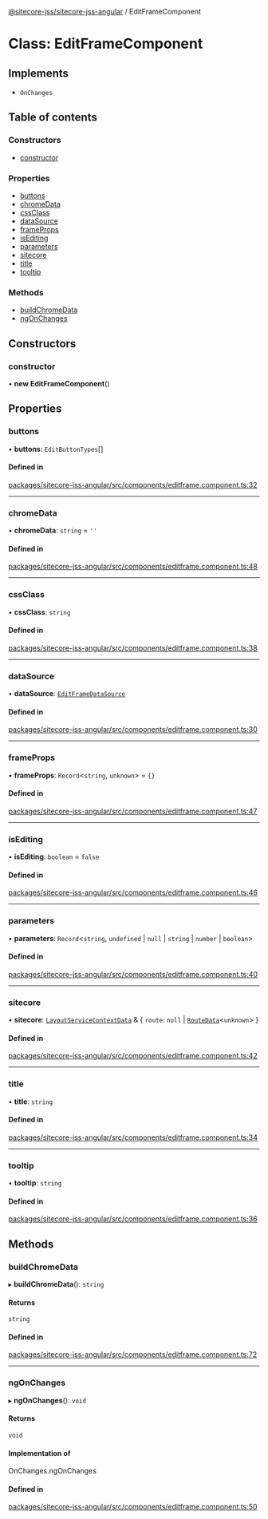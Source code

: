 [@sitecore-jss/sitecore-jss-angular](../README.md) / EditFrameComponent

# Class: EditFrameComponent

## Implements

- `OnChanges`

## Table of contents

### Constructors

- [constructor](EditFrameComponent.md#constructor)

### Properties

- [buttons](EditFrameComponent.md#buttons)
- [chromeData](EditFrameComponent.md#chromedata)
- [cssClass](EditFrameComponent.md#cssclass)
- [dataSource](EditFrameComponent.md#datasource)
- [frameProps](EditFrameComponent.md#frameprops)
- [isEditing](EditFrameComponent.md#isediting)
- [parameters](EditFrameComponent.md#parameters)
- [sitecore](EditFrameComponent.md#sitecore)
- [title](EditFrameComponent.md#title)
- [tooltip](EditFrameComponent.md#tooltip)

### Methods

- [buildChromeData](EditFrameComponent.md#buildchromedata)
- [ngOnChanges](EditFrameComponent.md#ngonchanges)

## Constructors

### constructor

• **new EditFrameComponent**()

## Properties

### buttons

• **buttons**: `EditButtonTypes`[]

#### Defined in

[packages/sitecore-jss-angular/src/components/editframe.component.ts:32](https://github.com/Sitecore/jss/blob/a284fcfa3/packages/sitecore-jss-angular/src/components/editframe.component.ts#L32)

___

### chromeData

• **chromeData**: `string` = `''`

#### Defined in

[packages/sitecore-jss-angular/src/components/editframe.component.ts:48](https://github.com/Sitecore/jss/blob/a284fcfa3/packages/sitecore-jss-angular/src/components/editframe.component.ts#L48)

___

### cssClass

• **cssClass**: `string`

#### Defined in

[packages/sitecore-jss-angular/src/components/editframe.component.ts:38](https://github.com/Sitecore/jss/blob/a284fcfa3/packages/sitecore-jss-angular/src/components/editframe.component.ts#L38)

___

### dataSource

• **dataSource**: [`EditFrameDataSource`](../README.md#editframedatasource)

#### Defined in

[packages/sitecore-jss-angular/src/components/editframe.component.ts:30](https://github.com/Sitecore/jss/blob/a284fcfa3/packages/sitecore-jss-angular/src/components/editframe.component.ts#L30)

___

### frameProps

• **frameProps**: `Record`\<`string`, `unknown`\> = `{}`

#### Defined in

[packages/sitecore-jss-angular/src/components/editframe.component.ts:47](https://github.com/Sitecore/jss/blob/a284fcfa3/packages/sitecore-jss-angular/src/components/editframe.component.ts#L47)

___

### isEditing

• **isEditing**: `boolean` = `false`

#### Defined in

[packages/sitecore-jss-angular/src/components/editframe.component.ts:46](https://github.com/Sitecore/jss/blob/a284fcfa3/packages/sitecore-jss-angular/src/components/editframe.component.ts#L46)

___

### parameters

• **parameters**: `Record`\<`string`, `undefined` \| ``null`` \| `string` \| `number` \| `boolean`\>

#### Defined in

[packages/sitecore-jss-angular/src/components/editframe.component.ts:40](https://github.com/Sitecore/jss/blob/a284fcfa3/packages/sitecore-jss-angular/src/components/editframe.component.ts#L40)

___

### sitecore

• **sitecore**: [`LayoutServiceContextData`](../interfaces/LayoutServiceContextData.md) & \{ `route`: ``null`` \| [`RouteData`](../interfaces/RouteData.md)\<`unknown`\>  }

#### Defined in

[packages/sitecore-jss-angular/src/components/editframe.component.ts:42](https://github.com/Sitecore/jss/blob/a284fcfa3/packages/sitecore-jss-angular/src/components/editframe.component.ts#L42)

___

### title

• **title**: `string`

#### Defined in

[packages/sitecore-jss-angular/src/components/editframe.component.ts:34](https://github.com/Sitecore/jss/blob/a284fcfa3/packages/sitecore-jss-angular/src/components/editframe.component.ts#L34)

___

### tooltip

• **tooltip**: `string`

#### Defined in

[packages/sitecore-jss-angular/src/components/editframe.component.ts:36](https://github.com/Sitecore/jss/blob/a284fcfa3/packages/sitecore-jss-angular/src/components/editframe.component.ts#L36)

## Methods

### buildChromeData

▸ **buildChromeData**(): `string`

#### Returns

`string`

#### Defined in

[packages/sitecore-jss-angular/src/components/editframe.component.ts:72](https://github.com/Sitecore/jss/blob/a284fcfa3/packages/sitecore-jss-angular/src/components/editframe.component.ts#L72)

___

### ngOnChanges

▸ **ngOnChanges**(): `void`

#### Returns

`void`

#### Implementation of

OnChanges.ngOnChanges

#### Defined in

[packages/sitecore-jss-angular/src/components/editframe.component.ts:50](https://github.com/Sitecore/jss/blob/a284fcfa3/packages/sitecore-jss-angular/src/components/editframe.component.ts#L50)
